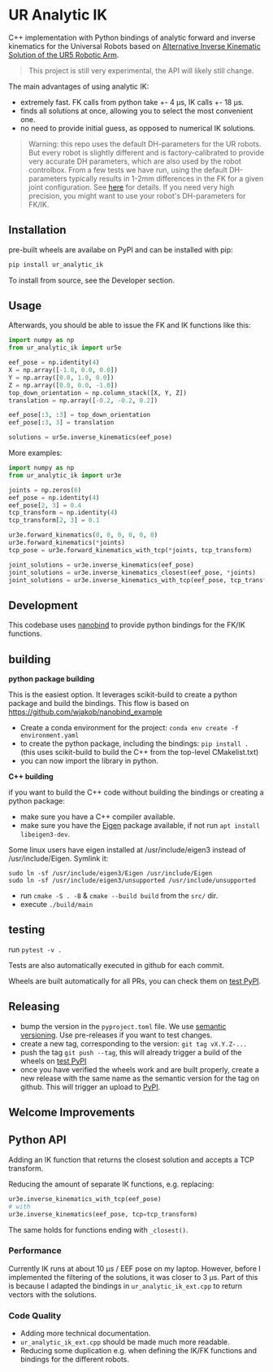 UR Analytic IK
================
C++ implementation with Python bindings of analytic forward and inverse kinematics for the Universal Robots based on [Alternative Inverse Kinematic Solution of the UR5 Robotic Arm](https://link.springer.com/chapter/10.1007/978-3-030-90033-5_22).

> This project is still very experimental, the API will likely still change.


The main advantages of using analytic IK:
- extremely fast. FK calls from python take +- 4 µs, IK calls +- 18 µs. 
- finds all solutions at once, allowing you to select the most convenient one.
- no need to provide initial guess, as opposed to numerical IK solutions.


> Warning: this repo uses the default DH-parameters for the UR robots. But every robot is slightly different and is factory-calibrated to provide very accurate DH parameters, which are also used by the robot controlbox. From a few tests we have run, using the default DH-parameters typically results in 1-2mm differences in the FK for a given joint configuration. See [here](notebooks/compare_to_real_robot.ipynb) for details. If you need very high precision, you might want to use your robot's DH-parameters for FK/IK. 



Installation
------------

pre-built wheels are availabe on PyPI and can be installed with pip:

```bash
pip install ur_analytic_ik
```

To install from source, see the Developer section.

Usage
-----
Afterwards, you should be able to issue the FK and IK functions like this:

```python
import numpy as np
from ur_analytic_ik import ur5e

eef_pose = np.identity(4)
X = np.array([-1.0, 0.0, 0.0])
Y = np.array([0.0, 1.0, 0.0])
Z = np.array([0.0, 0.0, -1.0])
top_down_orientation = np.column_stack([X, Y, Z])
translation = np.array([-0.2, -0.2, 0.2])

eef_pose[:3, :3] = top_down_orientation
eef_pose[:3, 3] = translation

solutions = ur5e.inverse_kinematics(eef_pose)
```

More examples:
```python
import numpy as np
from ur_analytic_ik import ur3e

joints = np.zeros(6)
eef_pose = np.identity(4)
eef_pose[2, 3] = 0.4
tcp_transform = np.identity(4)
tcp_transform[2, 3] = 0.1

ur3e.forward_kinematics(0, 0, 0, 0, 0, 0)
ur3e.forward_kinematics(*joints)
tcp_pose = ur3e.forward_kinematics_with_tcp(*joints, tcp_transform)

joint_solutions = ur3e.inverse_kinematics(eef_pose)
joint_solutions = ur3e.inverse_kinematics_closest(eef_pose, *joints)
joint_solutions = ur3e.inverse_kinematics_with_tcp(eef_pose, tcp_transform)
```




Development
--------------------

This codebase uses [nanobind]() to provide python bindings for the FK/IK functions.

## building
**python package building** 

This is the easiest option. It leverages scikit-build to create a python package and build the bindings. This flow is based on https://github.com/wjakob/nanobind_example

- Create a conda environment for the project:  `conda env create -f environment.yaml` 
- to create the python package, including the bindings: `pip install .` (this uses scikit-build to build the C++ from the top-level CMakelist.txt)
- you can now import the library in python.


**C++ building**

if you want to build the C++ code without building the bindings or creating a python package:

- make sure you have a C++ compiler available.
- make sure you have the [Eigen]() package available, if not run `apt install libeigen3-dev`.

Some linux users have eigen installed at /usr/include/eigen3 instead of /usr/include/Eigen. Symlink it:
```
sudo ln -sf /usr/include/eigen3/Eigen /usr/include/Eigen
sudo ln -sf /usr/include/eigen3/unsupported /usr/include/unsupported
```
- run `cmake -S . -B` & `cmake --build build` from the `src/` dir. 
- execute `./build/main`


## testing

run `pytest -v .`

Tests are also automatically executed in github for each commit.

Wheels are built automatically for all PRs, you can check them on [test PyPI]().


## Releasing

- bump the version in the `pyproject.toml` file. We use [semantic versioning](). Use pre-releases if you want to test changes.
- create a new tag, corresponding to the version: `git tag vX.Y.Z-...` 
- push the tag `git push --tag`, this will already trigger a build of the wheels on [test PyPI](https://test.pypi.org/project/ur-analytic-ik/)
- once you have verified the wheels work and are built properly, create a new release with the same name as the semantic version for the tag on github. This will trigger an upload to [PyPI](https://pypi.org/project/ur-analytic-ik/).



Welcome Improvements
--------------------

## Python API
Adding an IK function that returns the closest solution and accepts a TCP transform.

Reducing the amount of separate IK functions, e.g. replacing:
```python
ur3e.inverse_kinematics_with_tcp(eef_pose)
# with
ur3e.inverse_kinematics(eef_pose, tcp=tcp_transform)
```
The same holds for functions ending with `_closest()`.

### Performance
Currently IK runs at about 10 μs / EEF pose on my laptop.
However, before I implemented the filtering of the solutions, it was closer to 3 μs.
Part of this is because I adapted the bindings in `ur_analytic_ik_ext.cpp` to return vectors with the solutions.

### Code Quality
* Adding more technical documentation.
* `ur_analytic_ik_ext.cpp` should be made much more readable.
* Reducing some duplication e.g. when defining the IK/FK functions and bindings for the different robots.
